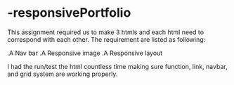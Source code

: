 # -responsivePortfolio

This assignment required us to make 3 htmls and each html need to correspond with each other. The requirement are listed as following:

.A Nav bar
.A Responsive image
.A Responsive layout

I had the run/test the html countless time making sure function, link, navbar, and grid system are working properly.


